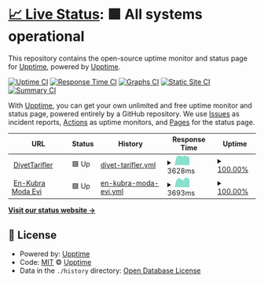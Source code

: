 # [📈 Live Status](https://demo.upptime.js.org): <!--live status--> **🟩 All systems operational**

This repository contains the open-source uptime monitor and status page for [Upptime](https://upptime.js.org), powered by [Upptime](https://github.com/upptime/upptime).

[![Uptime CI](https://github.com/akndore/diyetTariflerUp/workflows/Uptime%20CI/badge.svg)](https://github.com/akndore/diyetTariflerUp/actions?query=workflow%3A%22Uptime+CI%22)
[![Response Time CI](https://github.com/akndore/diyetTariflerUp/workflows/Response%20Time%20CI/badge.svg)](https://github.com/akndore/diyetTariflerUp/actions?query=workflow%3A%22Response+Time+CI%22)
[![Graphs CI](https://github.com/akndore/diyetTariflerUp/workflows/Graphs%20CI/badge.svg)](https://github.com/akndore/diyetTariflerUp/actions?query=workflow%3A%22Graphs+CI%22)
[![Static Site CI](https://github.com/akndore/diyetTariflerUp/workflows/Static%20Site%20CI/badge.svg)](https://github.com/akndore/diyetTariflerUp/actions?query=workflow%3A%22Static+Site+CI%22)
[![Summary CI](https://github.com/akndore/diyetTariflerUp/workflows/Summary%20CI/badge.svg)](https://github.com/akndore/diyetTariflerUp/actions?query=workflow%3A%22Summary+CI%22)

With [Upptime](https://upptime.js.org), you can get your own unlimited and free uptime monitor and status page, powered entirely by a GitHub repository. We use [Issues](https://github.com/upptime/upptime/issues) as incident reports, [Actions](https://github.com/akndore/diyetTariflerUp/actions) as uptime monitors, and [Pages](https://demo.upptime.js.org) for the status page.

<!--start: status pages-->
<!-- This summary is generated by Upptime (https://github.com/upptime/upptime) -->
<!-- Do not edit this manually, your changes will be overwritten -->
<!-- prettier-ignore -->
| URL | Status | History | Response Time | Uptime |
| --- | ------ | ------- | ------------- | ------ |
| <img alt="" src="https://favicons.githubusercontent.com/www.diyettarifler.net" height="13"> [DiyetTarifler](https://www.diyettarifler.net/) | 🟩 Up | [diyet-tarifler.yml](https://github.com/akndore/diyetTariflerUp/commits/HEAD/history/diyet-tarifler.yml) | <details><summary><img alt="Response time graph" src="./graphs/diyet-tarifler/response-time-week.png" height="20"> 3628ms</summary><br><a href="https://akndore.github.io/diyetTariflerUp/history/diyet-tarifler"><img alt="Response time 2800" src="https://img.shields.io/endpoint?url=https%3A%2F%2Fraw.githubusercontent.com%2Fakndore%2FdiyetTariflerUp%2FHEAD%2Fapi%2Fdiyet-tarifler%2Fresponse-time.json"></a><br><a href="https://akndore.github.io/diyetTariflerUp/history/diyet-tarifler"><img alt="24-hour response time 3828" src="https://img.shields.io/endpoint?url=https%3A%2F%2Fraw.githubusercontent.com%2Fakndore%2FdiyetTariflerUp%2FHEAD%2Fapi%2Fdiyet-tarifler%2Fresponse-time-day.json"></a><br><a href="https://akndore.github.io/diyetTariflerUp/history/diyet-tarifler"><img alt="7-day response time 3628" src="https://img.shields.io/endpoint?url=https%3A%2F%2Fraw.githubusercontent.com%2Fakndore%2FdiyetTariflerUp%2FHEAD%2Fapi%2Fdiyet-tarifler%2Fresponse-time-week.json"></a><br><a href="https://akndore.github.io/diyetTariflerUp/history/diyet-tarifler"><img alt="30-day response time 3143" src="https://img.shields.io/endpoint?url=https%3A%2F%2Fraw.githubusercontent.com%2Fakndore%2FdiyetTariflerUp%2FHEAD%2Fapi%2Fdiyet-tarifler%2Fresponse-time-month.json"></a><br><a href="https://akndore.github.io/diyetTariflerUp/history/diyet-tarifler"><img alt="1-year response time 2800" src="https://img.shields.io/endpoint?url=https%3A%2F%2Fraw.githubusercontent.com%2Fakndore%2FdiyetTariflerUp%2FHEAD%2Fapi%2Fdiyet-tarifler%2Fresponse-time-year.json"></a></details> | <details><summary><a href="https://akndore.github.io/diyetTariflerUp/history/diyet-tarifler">100.00%</a></summary><a href="https://akndore.github.io/diyetTariflerUp/history/diyet-tarifler"><img alt="All-time uptime 99.97%" src="https://img.shields.io/endpoint?url=https%3A%2F%2Fraw.githubusercontent.com%2Fakndore%2FdiyetTariflerUp%2FHEAD%2Fapi%2Fdiyet-tarifler%2Fuptime.json"></a><br><a href="https://akndore.github.io/diyetTariflerUp/history/diyet-tarifler"><img alt="24-hour uptime 100.00%" src="https://img.shields.io/endpoint?url=https%3A%2F%2Fraw.githubusercontent.com%2Fakndore%2FdiyetTariflerUp%2FHEAD%2Fapi%2Fdiyet-tarifler%2Fuptime-day.json"></a><br><a href="https://akndore.github.io/diyetTariflerUp/history/diyet-tarifler"><img alt="7-day uptime 100.00%" src="https://img.shields.io/endpoint?url=https%3A%2F%2Fraw.githubusercontent.com%2Fakndore%2FdiyetTariflerUp%2FHEAD%2Fapi%2Fdiyet-tarifler%2Fuptime-week.json"></a><br><a href="https://akndore.github.io/diyetTariflerUp/history/diyet-tarifler"><img alt="30-day uptime 100.00%" src="https://img.shields.io/endpoint?url=https%3A%2F%2Fraw.githubusercontent.com%2Fakndore%2FdiyetTariflerUp%2FHEAD%2Fapi%2Fdiyet-tarifler%2Fuptime-month.json"></a><br><a href="https://akndore.github.io/diyetTariflerUp/history/diyet-tarifler"><img alt="1-year uptime 99.97%" src="https://img.shields.io/endpoint?url=https%3A%2F%2Fraw.githubusercontent.com%2Fakndore%2FdiyetTariflerUp%2FHEAD%2Fapi%2Fdiyet-tarifler%2Fuptime-year.json"></a></details>
| <img alt="" src="https://favicons.githubusercontent.com/enkubramodaevi.com" height="13"> [En-Kubra Moda Evi](https://enkubramodaevi.com/) | 🟩 Up | [en-kubra-moda-evi.yml](https://github.com/akndore/diyetTariflerUp/commits/HEAD/history/en-kubra-moda-evi.yml) | <details><summary><img alt="Response time graph" src="./graphs/en-kubra-moda-evi/response-time-week.png" height="20"> 3693ms</summary><br><a href="https://akndore.github.io/diyetTariflerUp/history/en-kubra-moda-evi"><img alt="Response time 4344" src="https://img.shields.io/endpoint?url=https%3A%2F%2Fraw.githubusercontent.com%2Fakndore%2FdiyetTariflerUp%2FHEAD%2Fapi%2Fen-kubra-moda-evi%2Fresponse-time.json"></a><br><a href="https://akndore.github.io/diyetTariflerUp/history/en-kubra-moda-evi"><img alt="24-hour response time 5493" src="https://img.shields.io/endpoint?url=https%3A%2F%2Fraw.githubusercontent.com%2Fakndore%2FdiyetTariflerUp%2FHEAD%2Fapi%2Fen-kubra-moda-evi%2Fresponse-time-day.json"></a><br><a href="https://akndore.github.io/diyetTariflerUp/history/en-kubra-moda-evi"><img alt="7-day response time 3693" src="https://img.shields.io/endpoint?url=https%3A%2F%2Fraw.githubusercontent.com%2Fakndore%2FdiyetTariflerUp%2FHEAD%2Fapi%2Fen-kubra-moda-evi%2Fresponse-time-week.json"></a><br><a href="https://akndore.github.io/diyetTariflerUp/history/en-kubra-moda-evi"><img alt="30-day response time 4344" src="https://img.shields.io/endpoint?url=https%3A%2F%2Fraw.githubusercontent.com%2Fakndore%2FdiyetTariflerUp%2FHEAD%2Fapi%2Fen-kubra-moda-evi%2Fresponse-time-month.json"></a><br><a href="https://akndore.github.io/diyetTariflerUp/history/en-kubra-moda-evi"><img alt="1-year response time 4344" src="https://img.shields.io/endpoint?url=https%3A%2F%2Fraw.githubusercontent.com%2Fakndore%2FdiyetTariflerUp%2FHEAD%2Fapi%2Fen-kubra-moda-evi%2Fresponse-time-year.json"></a></details> | <details><summary><a href="https://akndore.github.io/diyetTariflerUp/history/en-kubra-moda-evi">100.00%</a></summary><a href="https://akndore.github.io/diyetTariflerUp/history/en-kubra-moda-evi"><img alt="All-time uptime 100.00%" src="https://img.shields.io/endpoint?url=https%3A%2F%2Fraw.githubusercontent.com%2Fakndore%2FdiyetTariflerUp%2FHEAD%2Fapi%2Fen-kubra-moda-evi%2Fuptime.json"></a><br><a href="https://akndore.github.io/diyetTariflerUp/history/en-kubra-moda-evi"><img alt="24-hour uptime 100.00%" src="https://img.shields.io/endpoint?url=https%3A%2F%2Fraw.githubusercontent.com%2Fakndore%2FdiyetTariflerUp%2FHEAD%2Fapi%2Fen-kubra-moda-evi%2Fuptime-day.json"></a><br><a href="https://akndore.github.io/diyetTariflerUp/history/en-kubra-moda-evi"><img alt="7-day uptime 100.00%" src="https://img.shields.io/endpoint?url=https%3A%2F%2Fraw.githubusercontent.com%2Fakndore%2FdiyetTariflerUp%2FHEAD%2Fapi%2Fen-kubra-moda-evi%2Fuptime-week.json"></a><br><a href="https://akndore.github.io/diyetTariflerUp/history/en-kubra-moda-evi"><img alt="30-day uptime 100.00%" src="https://img.shields.io/endpoint?url=https%3A%2F%2Fraw.githubusercontent.com%2Fakndore%2FdiyetTariflerUp%2FHEAD%2Fapi%2Fen-kubra-moda-evi%2Fuptime-month.json"></a><br><a href="https://akndore.github.io/diyetTariflerUp/history/en-kubra-moda-evi"><img alt="1-year uptime 100.00%" src="https://img.shields.io/endpoint?url=https%3A%2F%2Fraw.githubusercontent.com%2Fakndore%2FdiyetTariflerUp%2FHEAD%2Fapi%2Fen-kubra-moda-evi%2Fuptime-year.json"></a></details>

<!--end: status pages-->

[**Visit our status website →**](https://demo.upptime.js.org)

## 📄 License

- Powered by: [Upptime](https://github.com/upptime/upptime)
- Code: [MIT](./LICENSE) © [Upptime](https://upptime.js.org)
- Data in the `./history` directory: [Open Database License](https://opendatacommons.org/licenses/odbl/1-0/)
